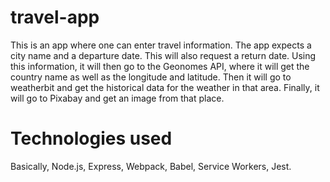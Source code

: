 # travel-app
This is an app where one can enter travel information. The app expects a city name and a departure date. This will also request a return date. Using this information, it will then go to the Geonomes API, where it will get the country name as well as the longitude and latitude. Then it will go to weatherbit and get the historical data for the weather in that area. Finally, it will go to Pixabay and get an image from that place.

# Technologies used

Basically, Node.js, Express, Webpack, Babel, Service Workers, Jest.
